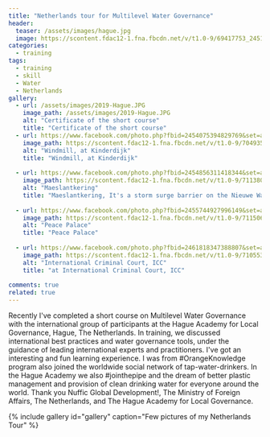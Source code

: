```yaml
---
title: "Netherlands tour for Multilevel Water Governance"
header:
  teaser: /assets/images/hague.jpg
  image: https://scontent.fdac12-1.fna.fbcdn.net/v/t1.0-9/69417753_2451828355054473_6470494941549166592_n.jpg?_nc_cat=105&_nc_oc=AQlGOoo0lf5Qhxyu85LLQh9om7lDEaOUsrZHB_3SVl_ceKR93dYP7_81JKs9B0izseY&_nc_ht=scontent.fdac12-1.fna&oh=e8773cca1adf3bb61e626bba04d2fdf1&oe=5E1EC1B8
categories:
  - training
tags:
  - training
  - skill
  - Water
  - Netherlands
gallery:
  - url: /assets/images/2019-Hague.JPG
    image_path: /assets/images/2019-Hague.JPG
    alt: "Certificate of the short course"
    title: "Certificate of the short course"
  - url: https://www.facebook.com/photo.php?fbid=2454075394829769&set=a.2448829938687648&type=3&theater
    image_path: https://scontent.fdac12-1.fna.fbcdn.net/v/t1.0-9/70493586_2454075401496435_2591327780276797440_n.jpg?_nc_cat=102&_nc_oc=AQlhv44ncVRrDeL1Srd4434EL2uN5EAZr407oGjQuypZySUOmi4tgOVBPcPs7TkCeIc&_nc_ht=scontent.fdac12-1.fna&oh=b8d6a1972767c57aa4f572332aa8fbb6&oe=5E2E2429
    alt: "Windmill, at Kinderdijk"
    title: "Windmill, at Kinderdijk"
    
  - url: https://www.facebook.com/photo.php?fbid=2454856311418344&set=a.2448829938687648&type=3&theater
    image_path: https://scontent.fdac12-1.fna.fbcdn.net/v/t1.0-9/71138050_2454856314751677_6961432844765757440_n.jpg?_nc_cat=104&_nc_oc=AQkDExkUjaf5X2MGE2OfKS1i8eMXLR02eOkxWS2M93JseMiaL-8-L21tmb_IgaVaGg0&_nc_ht=scontent.fdac12-1.fna&oh=4c05852058818808c959c8546c3faeb5&oe=5E1ECABE
    alt: "Maeslantkering"
    title: "Maeslantkering, It's a storm surge barrier on the Nieuwe Waterweg, in South Holland, Netherlands."
    
  - url: https://www.facebook.com/photo.php?fbid=2455744927996149&set=a.2448829938687648&type=3&theater
    image_path: https://scontent.fdac12-1.fna.fbcdn.net/v/t1.0-9/71150694_2455744934662815_7666916059613495296_n.jpg?_nc_cat=107&_nc_oc=AQnkfXKdZUd5T26wfgt_eQ9gP8x73lSLPA-imr50ZX_qugYl_lP_BuWzmmlyP42-gag&_nc_ht=scontent.fdac12-1.fna&oh=a52743150cf3f9607562b5376a515f21&oe=5DEF7FF0
    alt: "Peace Palace"
    title: "Peace Palace"
    
  - url: https://www.facebook.com/photo.php?fbid=2461818347388807&set=a.2448829938687648&type=3&theater
    image_path: https://scontent.fdac12-1.fna.fbcdn.net/v/t1.0-9/71055349_2461818350722140_1617430906388086784_n.jpg?_nc_cat=110&_nc_oc=AQmNX-ATVG6aGJSq_HOYKVFs09HmLY4fUHDe8EwJDM_IYR12Auyss0bXVsaZpqGDlJE&_nc_ht=scontent.fdac12-1.fna&oh=2824e73396e5b5126c33d6bc387dbff8&oe=5DEEEE7A
    alt: "International Criminal Court, ICC"
    title: "at International Criminal Court, ICC"
   
comments: true
related: true
---
```

Recently I've completed a short course on Multilevel Water Governance with the international group of participants at the Hague Academy for Local Governance, Hague, The Netherlands. In training, we discussed international best practices and water governance tools, under the guidance of leading international experts and practitioners. I've got an interesting and fun learning experience.
I was from #OrangeKnowledge program also joined the worldwide social network of tap-water-drinkers. In the Hague Academy we also #jointhepipe and the dream of better plastic management and provision of clean drinking water for everyone around the world. Thank you Nuffic Global Development!, The Ministry of Foreign Affairs, The Netherlands, and The Hague Academy for Local Governance.

{% include gallery id="gallery" caption="Few pictures of my Netherlands Tour" %}

